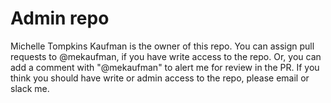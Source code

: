 # Admin repo

Michelle Tompkins Kaufman is the owner of this repo. You can assign pull requests to @mekaufman, if you have write access to the repo. Or, you can add a comment with "@mekaufman" to alert me for review in the PR. If you think you should have write or admin access to the repo, please email or slack me.
